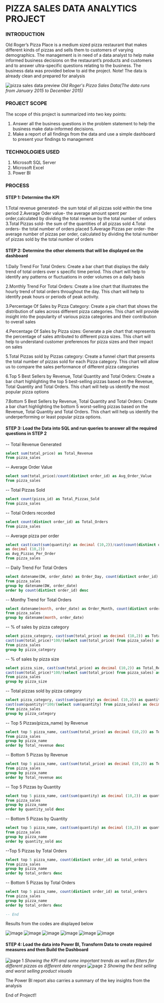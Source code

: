 # PIZZA SALES DATA ANALYTICS PROJECT
### INTRODUCTION
Old Roger’s Pizza Place is a medium sized pizza restaurant that makes different kinds of pizzas and sells them to customers of varying demographics. The management is in need of a data analyst to help make informed business decisions on the restaurant’s products and customers and to answer ultra-specific questions relating to the business. The business data was provided below to aid the project. 
Note! The data is already clean and prepared for analysis

![pizza sales data preview](https://github.com/user-attachments/assets/c1cfa08c-2ef3-4f7e-90a0-a51ea832d500)
*Old Roger's Pizza Sales Data(The data runs from January 2015 to December 2015)*

### PROJECT SCOPE
The scope of this project is summarized into two key points:
1. Answer all the business questions in the problem statement to help the business make data-informed decisions.
2. Make a report of all findings from the data and use a simple dashboard to present your findings to management

### TECHNOLOGIES USED
1. Microsoft SQL Server
2. Microsoft Excel
3. Power BI

### PROCESS
#### STEP 1: Determine the KPI
1.Total revenue generated- the sum total of all pizzas sold within the time period
2.Average Oder value- the average amount spent per order,calculated by dividing the total revenue by the total number of orders
3.Total Pizzas sold- the sum of the quantities of all pizzas sold
4.Total orders- the total number of orders placed
5.Average Pizzas per order- the average number of pizzas per order, calculated by dividing the total number of pizzas sold by the total number of orders 

#### STEP 2: Determine the other elements that will be displayed on the dashboard

1.Daily Trend For Total Orders: 
Create a bar chart that displays the daily trend of total orders over s specific time period. This chart will help to identify any patterns or fluctuations in order volumes on a daily basis

2.Monthly Trend For Total Orders: 
Create a line chart that illustrates the hourly trend of total orders throughout the day. This chart will help to identify peak hours or periods of peak activity.

3.Percentage Of Sales by Pizza Category: 
Create a pie chart that shows the distribution of sales across different pizza categories. This chart will provide insight into the popularity of various pizza categories and their contribution to overall sales

4.Percentage Of Sales by Pizza sizes:
Generate a pie chart that represents the percentage of sales attributed to different pizza sizes. This chart will help to understand customer preferences for pizza sizes and their impact on sales

5.Total Pizzas sold by Pizzas category:
Create a funnel chart that presents the total number of pizzas sold for each Pizza category. This chart will allow us to compare the sales performance of different pizza categories

6.Top 5 Best Sellers by Revenue, Total Quantity and Total Orders:
Create a bar chart highlighting the top 5 best-selling pizzas based on the Revenue, Total Quantity and Total Orders. This chart will help us identify the most popular pizza options 

7.Bottom 5 Best Sellers by Revenue, Total Quantity and Total Orders:
Create a bar chart highlighting the bottom 5 worst-selling pizzas based on the Revenue, Total Quantity and Total Orders. This chart will help us identify the underperforming or least popular pizza options.

#### STEP 3: Load the Data into SQL and run queries to answer all the required questions in STEP 2

-- Total Revenue Generated
```SQL
select sum(total_price) as Total_Revenue
from pizza_sales
```
-- Average Order Value
```SQL
select sum(total_price)/count(distinct order_id) as Avg_Order_Value
from pizza_sales
```
-- Total Pizzas Sold
```SQL
select count(pizza_id) as Total_Pizzas_Sold
from pizza_sales
```
-- Total Orders recorded
```SQL
select count(distinct order_id) as Total_Orders
from pizza_sales
```
-- Average pizza per order
```SQL
select cast(cast(sum(quantity) as decimal (10,2))/cast(count(distinct order_id) as decimal (10,2)) 
as decimal (10,2))
as Avg_Pizzas_Per_Order
from pizza_sales
```
-- Daily Trend For Total Orders
```SQL
select datename(DW, order_date) as Order_Day, count(distinct order_id) as Total_Orders
from pizza_sales
group by datename(DW, order_date)
order by count(distinct order_id) desc
```
-- Monthy Trend for Total Orders
```SQL
select datename(month, order_date) as Order_Month, count(distinct order_id) as Total_Orders
from pizza_sales
group by datename(month, order_date)
```
-- % of sales by pizza category
```SQL
select pizza_category, cast(sum(total_price) as decimal (10,2)) as Total_Revenue, 
cast(sum(total_price)*100/(select sum(total_price) from pizza_sales) as decimal (10,2)) as [pct%]
from pizza_sales
group by pizza_category
```
-- % of sales by pizza size
```SQL
select pizza_size, cast(sum(total_price) as decimal (10,2)) as Total_Revenue, 
cast(sum(total_price)*100/(select sum(total_price) from pizza_sales) as decimal (10,2)) as [pct%]
from pizza_sales
group by pizza_size
```
-- Total pizzas sold by pizza category
```SQL
select pizza_category, cast(sum(quantity) as decimal (10,2)) as quantity_sold, 
cast(sum(quantity)*100/(select sum(quantity) from pizza_sales) as decimal (10,2)) as [pct%]
from pizza_sales
group by pizza_category
```
-- Top 5 Pizzas(pizza_name) by Revenue
```SQL
select top 5 pizza_name, cast(sum(total_price) as decimal (10,2)) as Total_revenue
from pizza_sales
group by pizza_name
order by Total_revenue desc
```
-- Bottom 5 Pizzas by Revenue
```SQL
select top 5 pizza_name, cast(sum(total_price) as decimal (10,2)) as Total_revenue
from pizza_sales
group by pizza_name
order by Total_revenue asc
```
-- Top 5 Pizzas by Quantity
```SQL
select top 5 pizza_name, cast(sum(quantity) as decimal (10,2)) as quantity_sold
from pizza_sales
group by pizza_name
order by quantity_sold desc 
```
-- Bottom 5 Pizzas by Quantity
```SQL
select top 5 pizza_name, cast(sum(quantity) as decimal (10,2)) as quantity_sold
from pizza_sales
group by pizza_name
order by quantity_sold asc 
```
--Top 5 Pizzas by Total Orders
```SQL
select top 5 pizza_name, count(distinct order_id) as total_orders
from pizza_sales
group by pizza_name
order by total_orders desc 
```
-- Bottom 5 Pizzas by Total Orders
```SQL
select top 5 pizza_name, count(distinct order_id) as total_orders
from pizza_sales
group by pizza_name
order by total_orders desc 
 
-- End
```
Results from the codes are displayed below

![image](https://github.com/user-attachments/assets/c31de968-5c55-47a1-bb57-465cbc6a187b)
![image](https://github.com/user-attachments/assets/c41537d0-a8ac-4391-b5ec-d01e0cb1311a)
![image](https://github.com/user-attachments/assets/bc19a4fd-7b06-4196-98df-85be8b968573)
![image](https://github.com/user-attachments/assets/410051c1-eb77-4b9e-9d0e-b9dadfcd2b1b)
![image](https://github.com/user-attachments/assets/d1e14cd5-ab20-4dab-94d1-264e2e89f3b3)
![image](https://github.com/user-attachments/assets/aa108097-35c1-42a6-91ec-9f2ebeef9429)


#### STEP 4: Load the data into Power BI, Transform Data to create required measures and then Build the Dashboard

![page 1](https://github.com/user-attachments/assets/71687b35-46ed-4a56-9114-5077fbfca203)
*Showing the KPI and some important trends as well as filters for different pizzas as different date ranges*
![page 2](https://github.com/user-attachments/assets/57417066-6b31-4643-8255-33a450eab3bc)
*Showing the best selling and worst selling product visuals*

The Power BI report also carries a summary of the key insights from the analysis

End of Project!!


